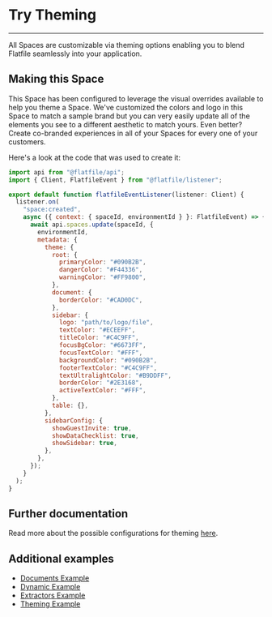 # Try Theming

---

All Spaces are customizable via theming options enabling you to blend Flatfile seamlessly into your application.

## Making this Space

This Space has been configured to leverage the visual overrides available to help you theme a Space. We've customized the colors and logo in this Space to match a sample brand but you can very easily update all of the elements you see to a different aesthetic to match yours. Even better? Create co-branded experiences in all of your Spaces for every one of your customers.

Here's a look at the code that was used to create it:

```jsx
import api from "@flatfile/api";
import { Client, FlatfileEvent } from "@flatfile/listener";

export default function flatfileEventListener(listener: Client) {
  listener.on(
    "space:created",
    async ({ context: { spaceId, environmentId } }: FlatfileEvent) => {
      await api.spaces.update(spaceId, {
        environmentId,
        metadata: {
          theme: {
            root: {
              primaryColor: "#090B2B",
              dangerColor: "#F44336",
              warningColor: "#FF9800",
            },
            document: {
              borderColor: "#CAD0DC",
            },
            sidebar: {
              logo: "path/to/logo/file",
              textColor: "#ECEEFF",
              titleColor: "#C4C9FF",
              focusBgColor: "#6673FF",
              focusTextColor: "#FFF",
              backgroundColor: "#090B2B",
              footerTextColor: "#C4C9FF",
              textUltralightColor: "#B9DDFF",
              borderColor: "#2E3168",
              activeTextColor: "#FFF",
            },
            table: {},
          },
          sidebarConfig: {
            showGuestInvite: true,
            showDataChecklist: true,
            showSidebar: true,
          },
        },
      });
    }
  );
}
```

## Further documentation

Read more about the possible configurations for theming [here](https://flatfile.com/docs/guides/theming).

## Additional examples

- [Documents Example](https://platform.flatfile.com/getting-started)
- [Dynamic Example](https://platform.flatfile.com/getting-started)
- [Extractors Example](https://platform.flatfile.com/getting-started)
- [Theming Example](https://platform.flatfile.com/getting-started)
